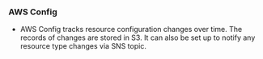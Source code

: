 ### AWS Config

- AWS Config tracks resource configuration changes over time. The records of changes are stored in S3. It can also be set up to notify any resource type changes via SNS topic.
